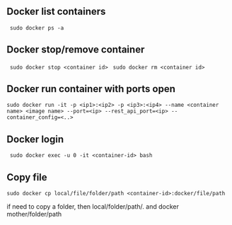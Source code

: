 ## Docker list containers
``` sudo docker ps -a```

## Docker stop/remove container
``` sudo docker stop <container id>```
``` sudo docker rm <container id>```

## Docker run container with ports open
``` sudo docker run -it -p <ip1>:<ip2> -p <ip3>:<ip4> --name <container name> <image name> --port=<ip> --rest_api_port=<ip> --container_config=<..> ```

## Docker login
``` sudo docker exec -u 0 -it <container-id> bash```

## Copy file
```sudo docker cp local/file/folder/path <container-id>:docker/file/path```

if need to copy a folder, then local/folder/path/. and docker mother/folder/path
